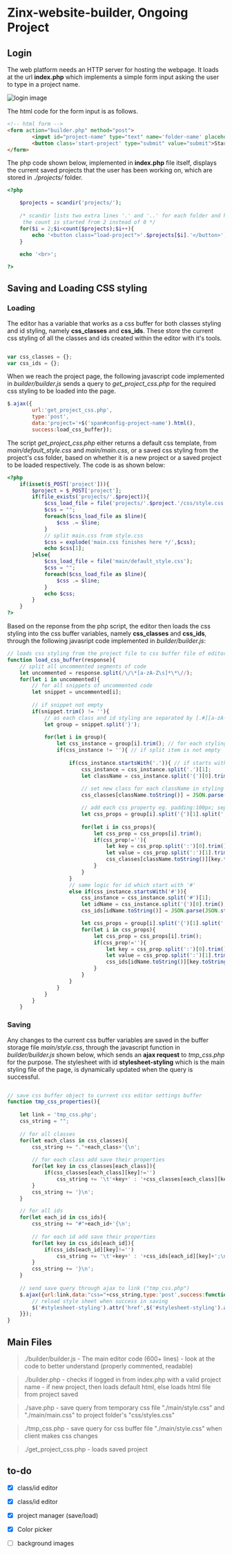 # Zinx-website-builder, Ongoing Project
## Login
The web platform needs an HTTP server for hosting the webpage. It loads at the url **index.php** which implements a simple form input asking the user to type in a project name.

![login image](https://github.com/OrionMonk/zinx-website-builder/blob/master/image_files/loginimage.png)

The html code for the form input is as follows. 

```html
<!-- html form -->
<form action="builder.php" method="post">
		<input id="project-name" type="text" name='folder-name' placeholder="Project Name"/>
		<button class='start-project' type="submit" value="submit">Start Project</button>
</form>
```
The php code shown below, implemented in **index.php** file itself, displays the current saved projects that the user has been working on, which are stored in *./projects/* folder.
```php
<?php

	$projects = scandir('projects/');
	
	/* scandir lists two extra lines '.' and '..' for each folder and hence 
	 the count is started from 2 instead of 0 */
	for($i = 2;$i<count($projects);$i++){
		echo '<button class="load-project">'.$projects[$i].'</button>';
	}
	
	echo '<br>';

?>
```

## Saving and Loading CSS styling
### Loading
The editor has a variable that works as a css buffer for both classes styling and id styling, namely **css_classes** and **css_ids**. These store the current css styling of all the classes and ids created within the editor with it's tools.

```javascript

var css_classes = {};
var css_ids = {};

```

When we reach the project page, the following javascript code implemented in *builder/builder.js* sends a query to *get_project_css.php* for the required css styling to be loaded into the page.
```javascript
$.ajax({
		url:'get_project_css.php',
		type:'post',
		data:'project='+$('span#config-project-name').html(),
		success:load_css_buffer});
```

The script *get_project_css.php* either returns a default css template, from *main/default_style.css* and *main/main.css*, or a saved css styling from the project's css folder, based on whether it is a new project or a saved project to be loaded respectively. The code is as shown below: 
```php
<?php
	if(isset($_POST['project'])){
		$project = $_POST['project'];
		if(file_exists('projects/'.$project)){
			$css_load_file = file('projects/'.$project.'/css/style.css');
			$css = "";
			foreach($css_load_file as $line){
				$css .= $line;
			}
			// split main.css from style.css
			$css = explode('main.css finishes here */',$css);
			echo $css[1];
		}else{
			$css_load_file = file('main/default_style.css');
			$css = "";
			foreach($css_load_file as $line){
				$css .= $line;
			}
			echo $css;
		}
	}
?>

```


Based on the reponse from the php script, the editor then loads the css styling into the css buffer variables, namely **css_classes** and **css_ids**, through the following javasript code implemented in *builder/builder.js*:

```javascript
// loads css styling from the project file to css buffer file of editor page
function load_css_buffer(response){
	// split all uncommented segments of code
	let uncommented = response.split(/\/\*[a-zA-Z\s]*\*\//);
	for(let i in uncommented){
		// for all snippets of uncommented code
		let snippet = uncommented[i];
		
		// if snippet not empty
		if(snippet.trim() != ''){
			// as each class and id styling are separated by [.#][a-zA-Z]*{ ... } so split it by '}'	
			let group = snippet.split('}');
			
			for(let i in group){
				let css_instance = group[i].trim(); // for each styling group (class or id) spaces trimmed at the end
				if(css_instance != ''){ // if split item is not empty
					
					if(css_instance.startsWith('.')){ // if starts with '.' then it is a class
						css_instance = css_instance.split('.')[1];
						let className = css_instance.split('{')[0].trim();
						
						// set new class for each className in styling file loaded
						css_classes[className.toString()] = JSON.parse(JSON.stringify(default_styling));

						// add each css property eg. padding:100px; separate by ';' and then add each property
						let css_props = group[i].split('{')[1].split(';');
						
						for(let i in css_props){
							let css_prop = css_props[i].trim();
							if(css_prop!=''){
								let key = css_prop.split(':')[0].trim();
								let value = css_prop.split(':')[1].trim();
								css_classes[className.toString()][key.toString()] = value.toString();
							}
						}
					}
					// same logic for id which start with '#'
					else if(css_instance.startsWith('#')){
						css_instance = css_instance.split('#')[1];
						let idName = css_instance.split('{')[0].trim();
						css_ids[idName.toString()] = JSON.parse(JSON.stringify(default_styling));

						let css_props = group[i].split('{')[1].split(';');
						for(let i in css_props){
							let css_prop = css_props[i].trim();
							if(css_prop!=''){
								let key = css_prop.split(':')[0].trim();
								let value = css_prop.split(':')[1].trim();
								css_ids[idName.toString()][key.toString()] = value.toString();
							}
						}
					}
				}
			}
		}
	}

```

### Saving

Any changes to the current css buffer variables are saved in the buffer storage file *main/style.css*, through the javascript function in *builder/builder.js* shown below, which sends an **ajax request** to *tmp_css.php* for the purpose. The stylesheet with id **stylesheet-styling** which is the main styling file of the page, is dynamically updated when the query is successful.

```javascript

// save css buffer object to current css editor settings buffer
function tmp_css_properties(){
	
	let link = 'tmp_css.php';
	css_string = "";
	
	// for all classes
	for(let each_class in css_classes){
		css_string += "."+each_class+'{\n';
		
		// for each class add save their properties
		for(let key in css_classes[each_class]){
			if(css_classes[each_class][key]!='')
				css_string += '\t'+key+' : '+css_classes[each_class][key]+';\n';
		}
		css_string += '}\n';
	}

	// for all ids 
	for(let each_id in css_ids){
		css_string += "#"+each_id+'{\n';
		
		// for each id add save their properties
		for(let key in css_ids[each_id]){
			if(css_ids[each_id][key]!='')
				css_string += '\t'+key+' : '+css_ids[each_id][key]+';\n';
		}
		css_string += '}\n';
	}
	
	// send save query through ajax to link ("tmp_css.php")
	$.ajax({url:link,data:"css="+css_string,type:'post',success:function(data){
		// reload style sheet when success in saving
		$('#stylesheet-styling').attr('href',$('#stylesheet-styling').attr('href')+"?id=" + new Date().getMilliseconds());
	}});
}
```

## Main Files

> ./builder/builder.js - The main editor code (600+ lines) - look at the code to better understand (properly commented, readable)

> ./builder.php - checks if logged in from index.php with a valid project name - if new project, then loads default html, else loads html file from project saved

> ./save.php - save query from temporary css file "./main/style.css" and "./main/main.css" to project folder's "css/styles.css"

> ./tmp_css.php - save query for css buffer file "./main/style.css" when client makes css changes

> ./get_project_css.php - loads saved project

## to-do
 - [x] class/id editor

 - [x] class/id editor 

 - [x] project manager (save/load)

 - [x] Color picker

 - [ ] background images
